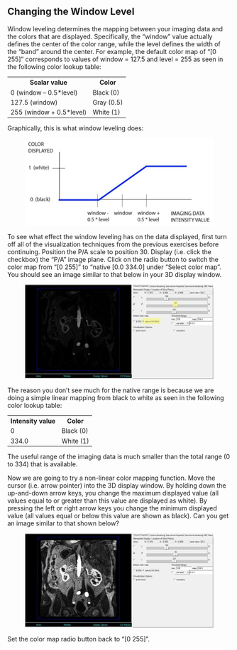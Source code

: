 ##  Changing the Window Level ##

Window leveling determines the mapping between your imaging data and the colors that are displayed.  Specifically, the “window” value actually defines the center of the color range, while the level defines the width of the “band” around the center.  For example, the default color map of “[0 255]” corresponds to values of window = 127.5 and level = 255 as seen in the following color lookup table:

<table class="table table-bordered">
<tr>
  <th>Scalar value</th>
  <th>Color</th>
</tr>
<tr>
  <td>0    (window – 0.5*level)</td>
  <td>Black  (0)</td>
</tr>
<tr>
  <td>127.5  (window)</td>
  <td>Gray  (0.5)</td>
</tr>
<tr>
  <td>255  (window + 0.5*level)</td>
  <td>White  (1)</td>
</tr>
</table>

Graphically, this is what window leveling does:

<figure>
  <img class="svImg svImgLg"  src="archives/sv2/imaging/imgs/window_level/1.jpg"> 
  <figcaption class="svCaption" ></figcaption>
</figure>

To see what effect the window leveling has on the data displayed, first turn off all of the visualization techniques from the previous exercises before continuing. Position the P/A scale to position 30.  Display (i.e. click the checkbox) the “P/A” image plane. Click on the radio button to switch the color map from “[0 255]” to “native [0.0 334.0] under “Select color map”. You should see an image similar to that below in your 3D display window.
  
<figure>
  <img class="svImg svImgXl"  src="archives/sv2/imaging/imgs/window_level/2.jpg"> 
  <figcaption class="svCaption" ></figcaption>
</figure>

The reason you don’t see much for the native range is because we are doing a simple linear mapping from black to white as seen in the following color lookup table:


<table class="table table-bordered">
<tr>
  <th>Intensity value</th>
  <th>Color</th>
</tr>
<tr>
  <td>0</td>
  <td>Black  (0)</td>
</tr>
<tr>
  <td>334.0</td>
  <td>White  (1)</td>
</tr>
</table>

The useful range of the imaging data is much smaller than the total range (0 to 334) that is available.

Now we are going to try a non-linear color mapping function.  Move the cursor (i.e. arrow pointer) into the 3D display window. By holding down the up-and-down arrow keys, you change the maximum displayed value (all values equal to or greater than this value are displayed as white).  By pressing the left or right arrow keys you change the minimum displayed value (all values equal or below this value are shown as black).  Can you get an image similar to that shown below?

<figure>
  <img class="svImg svImgXl"  src="archives/sv2/imaging/imgs/window_level/3.jpg"> 
  <figcaption class="svCaption" ></figcaption>
</figure>

Set the color map radio button back to “[0 255]”.

 
